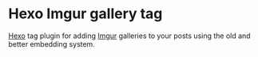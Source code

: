 # Hexo Imgur gallery tag

[Hexo](https://hexo.io/) tag plugin for adding [Imgur](http://imgur.com/) galleries to your posts using the old and better embedding system.